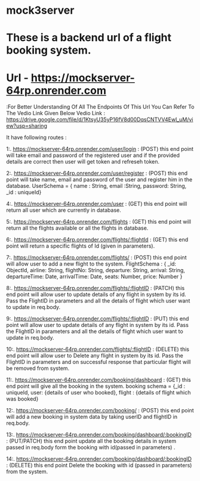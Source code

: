 # mock3server

# These is a backend url of a flight booking system.

# Url - https://mockserver-64rp.onrender.com

:For Better Understanding Of All The Endpoints Of This Url You Can Refer To The Vedio Link Given Below
        Vedio Link :   https://drive.google.com/file/d/1KtsyU35yP16fV8d00DqsCNTVV4Ewl_uM/view?usp=sharing

It have following routes :

1:. https://mockserver-64rp.onrender.com/user/login : (POST)
        this end point will take email and password of the registered user and if the provided details are correct then user will get token and refreseh token.
    
2:. https://mockserver-64rp.onrender.com/user/register : (POST)
        this end point will take name, email and password of the user and register him in the database.
   UserSchema = { name : String, email :String, password: String, _id : uniqueId}
    
   
4:.  https://mockserver-64rp.onrender.com/user : (GET)
        this end point will return all user which are currently in database.
    
    
5:.  https://mockserver-64rp.onrender.com/flights : (GET)
        this end point will return all the flights available or all the flights in database.

    
6:.  https://mockserver-64rp.onrender.com/flights/:flightId : (GET)
        this end point will return a specific flights of Id (given in parameters).

7:.  https://mockserver-64rp.onrender.com/flights/ : (POST)
        this end point will allow user to add a new flight to the system.
         FlightSchema : {
                          _id: ObjectId,
                          airline: String,
                          flightNo: String,
                          departure: String,
                          arrival: String,
                          departureTime: Date,
                          arrivalTime: Date,
                          seats: Number,
                          price: Number
                        }
   
8:.  https://mockserver-64rp.onrender.com/flights/:flightID : (PATCH)
        this end point will allow user to update details of any flight in system by its id. Pass the FlightID in parameters and all the details of flight which user want to update in req.body.

    
9:.  https://mockserver-64rp.onrender.com/flights/:flightID : (PUT)
        this end point will allow user to update details of any flight in system by its id. Pass the FlightID in parameters and all the details of flight which user want to update in req.body.

10:.  https://mockserver-64rp.onrender.com/flights/:flightID : (DELETE)
        this end point will allow user to Delete any flight in system by its id. Pass the FlightID in parameters and on successful response that particular flight will be removed from system.
     

11:.  https://mockserver-64rp.onrender.com/booking/dashboard : (GET)
        this end point will give all the booking in the system.
             booking schema = {_id : uniqueId, user: {details of user who booked}, flight : {details of flight which was booked}
     
12:.  https://mockserver-64rp.onrender.com/booking/ : (POST)
        this end point will add a new booking in system data by taking userID and flightID in req.body.
     

13:.  https://mockserver-64rp.onrender.com/booking/dashboard/:bookingID : (PUT/PATCH)
        this end point update all the booking details  in system passed in req.body form the booking with id(passed in parameters) .
     

14:.  https://mockserver-64rp.onrender.com/booking/dashboard/:bookingID : (DELETE)
        this end point Delete the booking  with id (passed in parameters) from the system.






    

   
   


